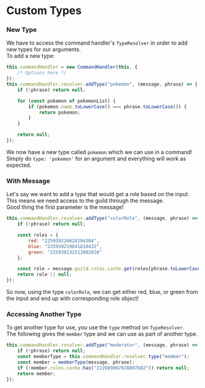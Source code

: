 # Custom Types

### New Type

We have to access the command handler's `TypeResolver` in order to add new types for our arguments.  
To add a new type:

```js
this.commandHandler = new CommandHandler(this, {
	/* Options here */
});
this.commandHandler.resolver.addType("pokemon", (message, phrase) => {
	if (!phrase) return null;

	for (const pokemon of pokemonList) {
		if (pokemon.name.toLowerCase() === phrase.toLowerCase()) {
			return pokemon;
		}
	}

	return null;
});
```

We now have a new type called `pokemon` which we can use in a command!  
Simply do `type: 'pokemon'` for an argument and everything will work as expected.

### With Message

Let's say we want to add a type that would get a role based on the input.  
This means we need access to the guild through the message.  
Good thing the first parameter is the message!

```js
this.commandHandler.resolver.addType("colorRole", (message, phrase) => {
	if (!phrase) return null;

	const roles = {
		red: "225939226628194304",
		blue: "225939219841810432",
		green: "225939232512802816"
	};

	const role = message.guild.roles.cache.get(roles[phrase.toLowerCase()]);
	return role || null;
});
```

So now, using the type `colorRole`, we can get either red, blue, or green from the input and end up with corresponding role object!

### Accessing Another Type

To get another type for use, you use the `type` method on `TypeResolver`.  
The following gives the `member` type and we can use as part of another type.

```js
this.commandHandler.resolver.addType("moderator", (message, phrase) => {
	if (!phrase) return null;
	const memberType = this.commandHandler.resolver.type("member");
	const member = memberType(message, phrase);
	if (!member.roles.cache.has("222089067028807682")) return null;
	return member;
});
```
